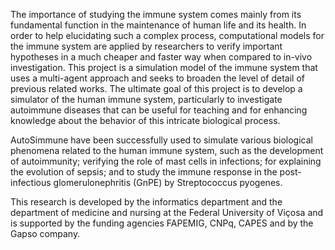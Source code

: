 The importance of studying the immune system comes mainly from its fundamental function in the maintenance of human life and its health. In order to help elucidating such a complex process, computational models for the immune system are applied by researchers to verify important hypotheses in a much cheaper and faster way when compared to in-vivo investigation. This project is a simulation model of the immune system that uses a multi-agent approach and seeks to broaden the level of detail of previous related works. The ultimate goal of this project is to develop a simulator of the human immune system, particularly to investigate autoimmune diseases that can be useful for teaching and for enhancing knowledge about the behavior of this intricate biological process.

AutoSimmune have been successfully used to simulate various biological phenomena related to the human immune system, such as the development of autoimmunity; verifying the role of mast cells in infections; for explaining the evolution of sepsis; and to study the immune response in the post-infectious glomerulonephritis (GnPE) by Streptococcus pyogenes.

This research  is developed by the informatics  department and the department of medicine and nursing at the Federal University of Viçosa and is supported by the funding agencies FAPEMIG, CNPq, CAPES and by the Gapso company.
